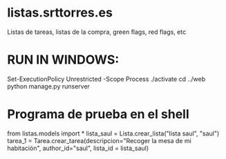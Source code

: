 # listas.srttorres.es
Listas de tareas, listas de la compra, green flags, red flags, etc




# RUN IN WINDOWS:


Set-ExecutionPolicy Unrestricted -Scope Process
./activate
cd ../web
python manage.py runserver



# Programa de prueba en el shell
from listas.models import *
lista_saul = Lista.crear_lista("lista saul", "saul")
tarea_1 = Tarea.crear_tarea(descripcion="Recoger la mesa de mi habitación", author_id="saul", lista_id = lista_saul)

